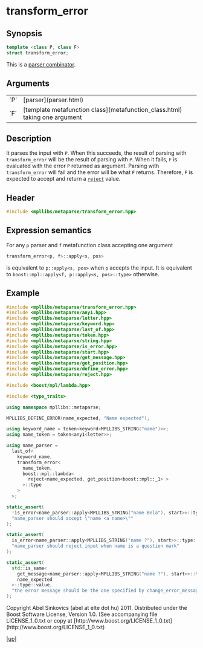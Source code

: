 # transform_error

## Synopsis

```cpp
template <class P, class F>
struct transform_error;
```

This is a [parser combinator](parser_combinator.html).

## Arguments

<table cellpadding='0' cellspacing='0'>
  <tr>
    <td>`P`</td>
    <td>[parser](parser.html)</td>
  </tr>
  <tr>
    <td>`F`</td>
    <td>
      [template metafunction class](metafunction_class.html) taking one argument
    </td>
  </tr>
</table>

## Description

It parses the input with `P`. When this succeeds, the result of parsing with
`transform_error` will be the result of parsing with `P`. When it fails, `F` is
evaluated with the error `P` returned as argument. Parsing with
`transform_error` will fail and the error will be what `F` returns. Therefore,
`F` is expected to accept and return a [`reject`](reject.html) value.

## Header

```cpp
#include <mpllibs/metaparse/transform_error.hpp>
```

## Expression semantics

For any `p` parser and `f` metafunction class accepting one argument

```cpp
transform_error<p, f>::apply<s, pos>
```

is equivalent to `p::apply<s, pos>` when `p` accepts the input.
It is equivalent to `boost::mpl::apply<f, p::apply<s, pos>::type>` otherwise.

## Example

```cpp
#include <mpllibs/metaparse/transform_error.hpp>
#include <mpllibs/metaparse/any1.hpp>
#include <mpllibs/metaparse/letter.hpp>
#include <mpllibs/metaparse/keyword.hpp>
#include <mpllibs/metaparse/last_of.hpp>
#include <mpllibs/metaparse/token.hpp>
#include <mpllibs/metaparse/string.hpp>
#include <mpllibs/metaparse/is_error.hpp>
#include <mpllibs/metaparse/start.hpp>
#include <mpllibs/metaparse/get_message.hpp>
#include <mpllibs/metaparse/get_position.hpp>
#include <mpllibs/metaparse/define_error.hpp>
#include <mpllibs/metaparse/reject.hpp>

#include <boost/mpl/lambda.hpp>

#include <type_traits>

using namespace mpllibs::metaparse;

MPLLIBS_DEFINE_ERROR(name_expected, "Name expected");

using keyword_name = token<keyword<MPLLIBS_STRING("name")>>;
using name_token = token<any1<letter>>;

using name_parser =
  last_of<
    keyword_name,
    transform_error<
      name_token,
      boost::mpl::lambda<
        reject<name_expected, get_position<boost::mpl::_1> >
      >::type
    >
  >;

static_assert(
  !is_error<name_parser::apply<MPLLIBS_STRING("name Bela"), start>>::type::value,
  "name_parser should accept \"name <a name>\""
);

static_assert(
  is_error<name_parser::apply<MPLLIBS_STRING("name ?"), start>>::type::value,
  "name_parser should reject input when name is a question mark"
);

static_assert(
  std::is_same<
    get_message<name_parser::apply<MPLLIBS_STRING("name ?"), start>>::type,
    name_expected
  >::type::value,
  "the error message should be the one specified by change_error_message"
);
```

<p class="copyright">
Copyright Abel Sinkovics (abel at elte dot hu) 2011.
Distributed under the Boost Software License, Version 1.0.
(See accompanying file LICENSE_1_0.txt or copy at
[http://www.boost.org/LICENSE_1_0.txt](http://www.boost.org/LICENSE_1_0.txt)
</p>

[[up]](reference.html)

